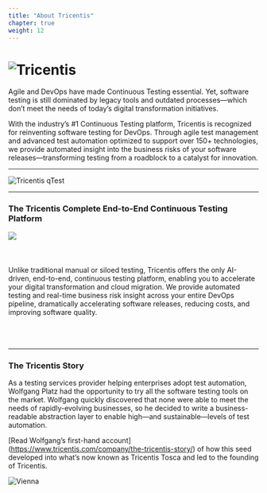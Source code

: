 ```yaml
---
title: "About Tricentis"
chapter: true
weight: 12
---
```


# ![Tricentis](/images/Tricentis_Logo_Blue_500px.png) 
 

Agile and DevOps have made Continuous Testing essential. Yet, software testing is still dominated by legacy tools and outdated processes—which don’t meet the needs of today’s digital transformation initiatives.

With the industry’s #1 Continuous Testing platform, Tricentis is recognized for reinventing software testing for DevOps. Through agile test management and advanced test automation optimized to support over 150+ technologies, we provide automated insight into the business risks of your software releases—transforming testing from a roadblock to a catalyst for innovation.
_____________   

 ![Tricentis qTest](/images/triDevops.PNG) 
 
*****

###   The Tricentis Complete End-to-End Continuous Testing Platform
<img align="left" src="https://www.tricentis.com/wp-content/uploads/2021/04/Tricentis-Platform-Diagram.png?width=20pc">   

<br>
<br>
<br>
<br>
Unlike traditional manual or siloed testing, Tricentis offers the only AI-driven, end-to-end, continuous testing platform, enabling you to accelerate your digital transformation and cloud migration. We provide automated testing and real-time business risk insight across your entire DevOps pipeline, dramatically accelerating software releases, reducing costs, and improving software quality.   

<br>
<br>  
<br>
<br>

****

### The Tricentis Story

As a testing services provider helping enterprises adopt test automation, Wolfgang Platz had the opportunity to try all the software testing tools on the market. Wolfgang quickly discovered that none were able to meet the needs of rapidly-evolving businesses, so he decided to write a business-readable abstraction layer to enable high—and sustainable—levels of test automation.

[Read Wolfgang’s first-hand account] (https://www.tricentis.com/company/the-tricentis-story/) of how this seed developed into what’s now known as Tricentis Tosca and led to the founding of Tricentis.

![Vienna](https://www.tricentis.com/wp-content/uploads/2019/01/UKBackwall-10ft-FLAT-1120x801.jpg?width=40pc)   